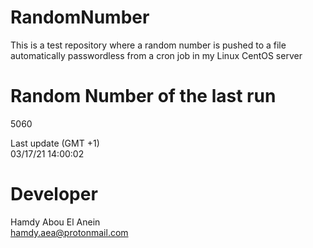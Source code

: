 # RandomNumber    
This is a test repository where a random number is pushed to a file automatically passwordless from a cron job in my Linux CentOS server    
# Random Number of the last run   
5060
      
Last update (GMT +1)    
03/17/21 14:00:02
# Developer    
Hamdy Abou El Anein   
hamdy.aea@protonmail.com
